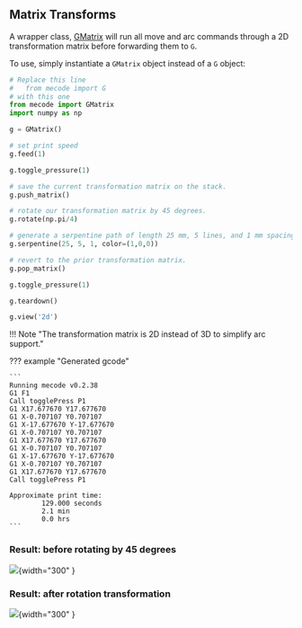 ## Matrix Transforms

A wrapper class, [GMatrix](../api-reference/mecode.md/#mecode.main.G) will run all move and arc commands through a 
2D transformation matrix before forwarding them to `G`.

To use, simply instantiate a `GMatrix` object instead of a `G` object:

```python
# Replace this line 
#   from mecode import G
# with this one
from mecode import GMatrix
import numpy as np

g = GMatrix()

# set print speed
g.feed(1)

g.toggle_pressure(1)

# save the current transformation matrix on the stack.
g.push_matrix()

# rotate our transformation matrix by 45 degrees.
g.rotate(np.pi/4)

# generate a serpentine path of length 25 mm, 5 lines, and 1 mm spacing
g.serpentine(25, 5, 1, color=(1,0,0))

# revert to the prior transformation matrix.
g.pop_matrix()

g.toggle_pressure(1)

g.teardown()

g.view('2d')
```


!!! Note "The transformation matrix is 2D instead of 3D to simplify arc support."

??? example "Generated gcode"

    ```
    Running mecode v0.2.38
    G1 F1
    Call togglePress P1
    G1 X17.677670 Y17.677670
    G1 X-0.707107 Y0.707107
    G1 X-17.677670 Y-17.677670
    G1 X-0.707107 Y0.707107
    G1 X17.677670 Y17.677670
    G1 X-0.707107 Y0.707107
    G1 X-17.677670 Y-17.677670
    G1 X-0.707107 Y0.707107
    G1 X17.677670 Y17.677670
    Call togglePress P1

    Approximate print time: 
            129.000 seconds 
            2.1 min 
            0.0 hrs
    ```
### **Result**: before rotating by 45 degrees
![](../assets/images/matrix_transform_example_original.png){width="300" }

### **Result**: after rotation transformation
![](../assets/images/matrix_transform_example_45deg.png){width="300" }